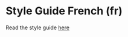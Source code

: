 # Style Guide French (fr)

Read the style guide [here](https://github.com/mozfr/besogne/wiki/Guide-stylistique-pour-la-traduction)
